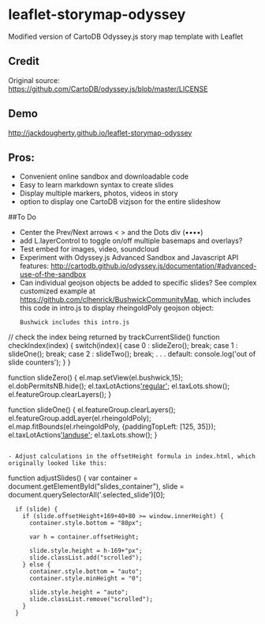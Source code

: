 # leaflet-storymap-odyssey
Modified version of CartoDB Odyssey.js story map template with Leaflet

## Credit
Original source: https://github.com/CartoDB/odyssey.js/blob/master/LICENSE

## Demo
http://jackdougherty.github.io/leaflet-storymap-odyssey

## Pros:
- Convenient online sandbox and downloadable code
- Easy to learn markdown syntax to create slides
- Display multiple markers, photos, videos in story
- option to display one CartoDB vizjson for the entire slideshow

##To Do
- Center the Prev/Next arrows < > and the Dots div (••••)
- add L.layerControl to toggle on/off multiple basemaps and overlays?
- Test embed for images, video, soundcloud
- Experiment with Odyssey.js Advanced Sandbox and Javascript API features: http://cartodb.github.io/odyssey.js/documentation/#advanced-use-of-the-sandbox
- Can individual geojson objects be added to specific slides? See complex customized example at https://github.com/clhenrick/BushwickCommunityMap, which includes this code in intro.js to display rheingoldPoly geojson object:
  ```
  Bushwick includes this intro.js
// check the index being returned by trackCurrentSlide()
  function checkIndex(index) {
    switch(index){
      case 0 : slideZero();
      break;
      case 1 : slideOne();
      break;
      case 2 : slideTwo();
      break;
      . . .
      default: console.log('out of slide counters');
    }
  }

  function slideZero() {
    el.map.setView(el.bushwick,15);
    el.dobPermitsNB.hide();
    el.taxLotActions['regular']();
    el.taxLots.show();
    el.featureGroup.clearLayers();
  }

  function slideOne() {
    el.featureGroup.clearLayers();
    el.featureGroup.addLayer(el.rheingoldPoly);
    el.map.fitBounds(el.rheingoldPoly, {paddingTopLeft: [125, 35]});
    el.taxLotActions['landuse']();
    el.taxLots.show();
  }
  ```

- Adjust calculations in the offsetHeight formula in index.html, which originally looked like this:
```
function adjustSlides() {
      var container = document.getElementById("slides_container"),
          slide = document.querySelectorAll('.selected_slide')[0];

      if (slide) {
        if (slide.offsetHeight+169+40+80 >= window.innerHeight) {
          container.style.bottom = "80px";

          var h = container.offsetHeight;

          slide.style.height = h-169+"px";
          slide.classList.add("scrolled");
        } else {
          container.style.bottom = "auto";
          container.style.minHeight = "0";

          slide.style.height = "auto";
          slide.classList.remove("scrolled");
        }
      }
```
